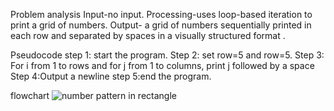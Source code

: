 Problem analysis
Input-no input.
Processing-uses loop-based iteration to print a grid of numbers.
 Output- a grid of numbers sequentially printed in each row and separated by spaces in a visually structured format . 

Pseudocode
step 1: start the program.
Step 2: set row=5 and row=5.
Step 3: For i from 1 to rows and for j from 1 to columns, print j followed by a space
Step 4:Output a newline
step 5:end the program.

flowchart
![number pattern in rectangle](https://github.com/SWEG-2015EC-Batch/Binary-Bombers/assets/149236920/356bd904-1eeb-4d28-b822-e4812e013767)
